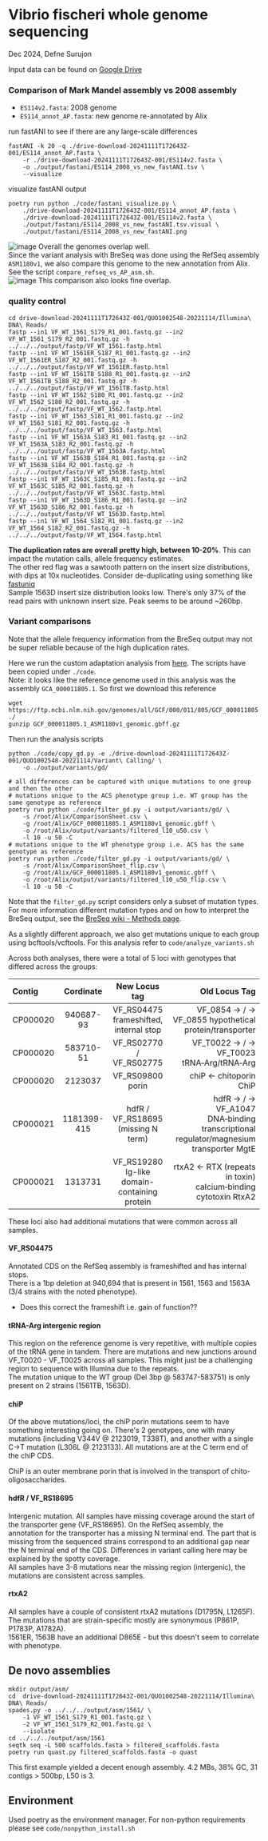 # Vibrio fischeri whole genome sequencing
Dec 2024, Defne Surujon

Input data can be found on [Google Drive](https://drive.google.com/drive/folders/1vph8vOCE5IXIXoPY5voq_syBOvHaSXsT)

### Comparison of Mark Mandel assembly vs 2008 assembly
* `ES114v2.fasta`: 2008 genome
* `ES114_annot_AP.fasta`: new genome re-annotated by Alix    
    
run fastANI to see if there are any large-scale differences
```
fastANI -k 20 -q ./drive-download-20241111T172643Z-001/ES114_annot_AP.fasta \
    -r ./drive-download-20241111T172643Z-001/ES114v2.fasta \
    -o ./output/fastani/ES114_2008_vs_new_fastANI.tsv \
    --visualize
```
visualize fastANI output
```
poetry run python ./code/fastani_visualize.py \
    ./drive-download-20241111T172643Z-001/ES114_annot_AP.fasta \
    ./drive-download-20241111T172643Z-001/ES114v2.fasta \
    ./output/fastani/ES114_2008_vs_new_fastANI.tsv.visual \
    ./output/fastani/ES114_2008_vs_new_fastANI.png
```

![image](output/fastani/ES114_2008_vs_new_fastANI.png)
Overall the genomes overlap well.     
Since the variant analysis with BreSeq was done using the RefSeq assembly `ASM1180v1`, we also compare this genome to the new annotation from Alix. See the script `compare_refseq_vs_AP_asm.sh`.     
![image](output/fastani/ASM1180v1_vs_newAP_fastANI.png)
This comparison also looks fine overlap. 

### quality control
```
cd drive-download-20241111T172643Z-001/QUO1002548-20221114/Illumina\ DNA\ Reads/
fastp --in1 VF_WT_1561_S179_R1_001.fastq.gz --in2 VF_WT_1561_S179_R2_001.fastq.gz -h ../../../output/fastp/VF_WT_1561.fastp.html
fastp --in1 VF_WT_1561ER_S187_R1_001.fastq.gz --in2 VF_WT_1561ER_S187_R2_001.fastq.gz -h ../../../output/fastp/VF_WT_1561ER.fastp.html
fastp --in1 VF_WT_1561TB_S188_R1_001.fastq.gz --in2 VF_WT_1561TB_S188_R2_001.fastq.gz -h ../../../output/fastp/VF_WT_1561TB.fastp.html
fastp --in1 VF_WT_1562_S180_R1_001.fastq.gz --in2 VF_WT_1562_S180_R2_001.fastq.gz -h ../../../output/fastp/VF_WT_1562.fastp.html
fastp --in1 VF_WT_1563_S181_R1_001.fastq.gz --in2 VF_WT_1563_S181_R2_001.fastq.gz -h ../../../output/fastp/VF_WT_1563.fastp.html
fastp --in1 VF_WT_1563A_S183_R1_001.fastq.gz --in2 VF_WT_1563A_S183_R2_001.fastq.gz -h ../../../output/fastp/VF_WT_1563A.fastp.html
fastp --in1 VF_WT_1563B_S184_R1_001.fastq.gz --in2 VF_WT_1563B_S184_R2_001.fastq.gz -h ../../../output/fastp/VF_WT_1563B.fastp.html
fastp --in1 VF_WT_1563C_S185_R1_001.fastq.gz --in2 VF_WT_1563C_S185_R2_001.fastq.gz -h ../../../output/fastp/VF_WT_1563C.fastp.html
fastp --in1 VF_WT_1563D_S186_R1_001.fastq.gz --in2 VF_WT_1563D_S186_R2_001.fastq.gz -h ../../../output/fastp/VF_WT_1563D.fastp.html
fastp --in1 VF_WT_1564_S182_R1_001.fastq.gz --in2 VF_WT_1564_S182_R2_001.fastq.gz -h ../../../output/fastp/VF_WT_1564.fastp.html
```

**The duplication rates are overall pretty high, between 10-20%**. This can impact the mutation calls, allele frequency estimates.    
The other red flag was a sawtooth pattern on the insert size distributions, with dips at 10x nucleotides. Consider de-duplicating using something like [fastuniq](https://pmc.ncbi.nlm.nih.gov/articles/PMC3527383/)     
Sample 1563D insert size distribution looks low. There's only 37% of the read pairs with unknown insert size. Peak seems to be around ~260bp. 
    

### Variant comparisons
Note that the allele frequency information from the BreSeq output may not be super reliable because of the high duplication rates. 

Here we run the custom adaptation analysis from [here](https://github.com/dsurujon/Adaptation/tree/master). The scripts have been copied under `./code`.     
Note: it looks like the reference genome used in this analysis was the assembly `GCA_000011805.1`. So first we download this reference
```
wget https://ftp.ncbi.nlm.nih.gov/genomes/all/GCF/000/011/805/GCF_000011805.1_ASM1180v1/GCF_000011805.1_ASM1180v1_genomic.gbff.gz ./
gunzip GCF_000011805.1_ASM1180v1_genomic.gbff.gz
```

Then run the analysis scripts
```
python ./code/copy_gd.py -e ./drive-download-20241111T172643Z-001/QUO1002548-20221114/Variant\ Calling/ \
    -o ./output/variants/gd/

# all differences can be captured with unique mutations to one group and then the other
# mutations unique to the ACS phenotype group i.e. WT group has the same genotype as reference
poetry run python ./code/filter_gd.py -i output/variants/gd/ \
    -s /root/Alix/ComparisonSheet.csv \
    -g /root/Alix/GCF_000011805.1_ASM1180v1_genomic.gbff \
    -o /root/Alix/output/variants/filtered_l10_u50.csv \
    -l 10 -u 50 -C
# mutations unique to the WT phenotype group i.e. ACS has the same genotype as reference
poetry run python ./code/filter_gd.py -i output/variants/gd/ \
    -s /root/Alix/ComparisonSheet_flip.csv \
    -g /root/Alix/GCF_000011805.1_ASM1180v1_genomic.gbff \
    -o /root/Alix/output/variants/filtered_l10_u50_flip.csv \
    -l 10 -u 50 -C
```
Note that the `filter_gd.py` script considers only a subset of mutation types. For more information different mutation types and on how to interpret the BreSeq output, see the [BreSeq wiki - Methods page](https://github.com/barricklab/breseq/wiki/Methods).     

As a slightly different approach, we also get mutations unique to each group using bcftools/vcftools. For this analysis refer to `code/analyze_variants.sh`


Across both analyses, there were a total of 5 loci with genotypes that differed across the groups: 

| Contig              | Cordinate | New Locus tag | Old Locus Tag |
| :------------------ | :-------: | :-------------: | --------: |
| CP000020   |   940687-93   | VF_RS04475 frameshifted, internal stop | VF_0854 → / → VF_0855   hypothetical protein/transporter |
| CP000020   |   583710-51   | 	VF_RS02770 /  	VF_RS02775  | VF_T0022 → / → VF_T0023	tRNA‑Arg/tRNA‑Arg |
| CP000020   |  2123037   | 	VF_RS09800 porin  |  chiP ←	chitoporin ChiP |
| CP000021   |  1181399-415  | 	hdfR / VF_RS18695 (missing N term)  |  hdfR → / → VF_A1047	DNA‑binding transcriptional regulator/magnesium transporter MgtE  | 
| CP000021   |  1313731  | VF_RS19280 	Ig-like domain-containing protein |  rtxA2 ←	RTX (repeats in toxin) calcium‑binding cytotoxin RtxA2 | 
These loci also had additional mutations that were common across all samples.     

#### VF_RS04475
Annotated CDS on the RefSeq assembly is frameshifted and has internal stops.     
There is a 1bp deletion at 940,694 that is present in 1561, 1563 and 1563A (3/4 strains with the noted phenotype).     
- Does this correct the frameshift i.e. gain of function??

#### tRNA-Arg intergenic region
This region on the reference genome is very repetitive, with multiple copies of the tRNA gene in tandem. There are mutations and new junctions around VF_T0020 - VF_T0025 across all samples. This might just be a challenging region to sequence with Illumina due to the repeats.     
The mutation unique to the WT group (Del 3bp @ 583747-583751) is only present on 2 strains (1561TB, 1563D). 

#### chiP
Of the above mutations/loci, the chiP porin mutations seem to have something interesting going on. There's 2 genotypes, one with many mutations (including V344V @ 2123019, T338T), and another with a single C->T mutation (L306L @ 2123133). All mutations are at the C term end of the chiP CDS. 

ChiP is an outer membrane porin that is involved in the transport of chito-oligosaccharides. 

#### hdfR / VF_RS18695
Intergenic mutation. All samples have missing coverage around the start of the transporter gene (VF_RS18695). On the RefSeq assembly, the annotation for the transporter has a missing N terminal end. The part that is missing from the sequenced strains correspond to an additional gap near the N terminal end of the CDS. Differences in variant calling here may be explained by the spotty coverage.     
All samples have 3-8 mutations near the missing region (intergenic), the mutations are consistent across samples. 

#### rtxA2
All samples have a couple of consistent rtxA2 mutations (D1795N, L1265F). The mutations that are strain-specific mostly are synonymous (P861P, P1783P, A1782A).     
1561ER, 1563B have an additional D865E - but this doesn't seem to correlate with phenotype. 

## De novo assemblies

```
mkdir output/asm/
cd  drive-download-20241111T172643Z-001/QUO1002548-20221114/Illumina\ DNA\ Reads/
spades.py -o ../../../output/asm/1561/ \
    -1 VF_WT_1561_S179_R1_001.fastq.gz \
    -2 VF_WT_1561_S179_R2_001.fastq.gz \
    --isolate
cd ../../../output/asm/1561
seqtk seq -L 500 scaffolds.fasta > filtered_scaffolds.fasta
poetry run quast.py filtered_scaffolds.fasta -o quast
```
This first example yielded a decent enough assembly. 4.2 MBs, 38% GC, 31 contigs > 500bp, L50 is 3. 

## Environment
Used poetry as the environment manager. For non-python requirements please see `code/nonpython_install.sh`
